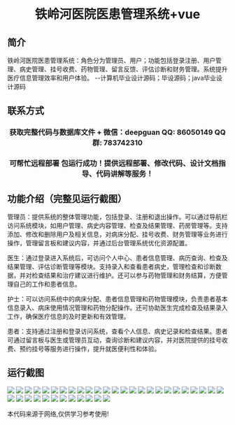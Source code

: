 <p><h1 align="center">铁岭河医院医患管理系统+vue</h1></p>

## 简介
铁岭河医院医患管理系统：角色分为管理员、用户；功能包括登录注册、用户管理、病史管理、挂号收费、药物管理、留言反馈、评估诊断和财务管理。系统提升医疗信息管理效率和用户体验。    --计算机毕业设计源码；毕设源码；java毕业设计源码


## 联系方式
<p><h3 align="center">获取完整代码与数据库文件 + 微信：deepguan QQ: 86050149 QQ群: 783742310</h3></p>
<p><h3 align="center">可帮忙远程部署 包运行成功！提供远程部署、修改代码、设计文档指导、代码讲解等服务！</h3></p>

## 功能介绍（完整见运行截图）
管理员：提供系统的整体管理功能，包括登录、注册和退出操作。可以通过导航栏访问系统模块，如用户管理、病史内容管理、检查及结果管理、药房管理等。支持添加、修改和删除用户及相关信息，对病床分配、挂号收费、财务管理等业务进行操作，管理留言板和建议内容，并通过后台管理系统优化资源配置。

医生：通过登录进入系统后，可访问个人中心、患者信息管理、病历查询、检查及结果管理、评估诊断管理等模块。支持录入和查看患者病史，管理检查和诊断数据，并对检查结果和治疗建议进行维护。还可以参与药物管理和财务结算，方便管理自己的工作和患者信息。

护士：可以访问系统中的病床分配、患者信息管理和药物管理模块，负责患者基本信息录入、病床使用情况管理和药物分配操作。还可协助医生完成检查及结果录入工作，确保医疗信息的及时更新和有效管理。

患者：支持通过注册和登录访问系统，查看个人信息、病史记录和检查结果。患者可通过留言板与医生或管理员互动，查询诊断和建议内容，并对医院提供的挂号收费、预约挂号等服务进行操作，提升就医便利性和体验。


## 运行截图
![](https://bs-1329754181.cos.ap-shanghai.myqcloud.com/ssm/TielingHeHospitalPatientManagementSystem/img/001.jpg)
![](https://bs-1329754181.cos.ap-shanghai.myqcloud.com/ssm/TielingHeHospitalPatientManagementSystem/img/002.jpg)
![](https://bs-1329754181.cos.ap-shanghai.myqcloud.com/ssm/TielingHeHospitalPatientManagementSystem/img/003.jpg)
![](https://bs-1329754181.cos.ap-shanghai.myqcloud.com/ssm/TielingHeHospitalPatientManagementSystem/img/004.jpg)
![](https://bs-1329754181.cos.ap-shanghai.myqcloud.com/ssm/TielingHeHospitalPatientManagementSystem/img/005.jpg)
![](https://bs-1329754181.cos.ap-shanghai.myqcloud.com/ssm/TielingHeHospitalPatientManagementSystem/img/006.jpg)
![](https://bs-1329754181.cos.ap-shanghai.myqcloud.com/ssm/TielingHeHospitalPatientManagementSystem/img/007.jpg)
![](https://bs-1329754181.cos.ap-shanghai.myqcloud.com/ssm/TielingHeHospitalPatientManagementSystem/img/008.jpg)
![](https://bs-1329754181.cos.ap-shanghai.myqcloud.com/ssm/TielingHeHospitalPatientManagementSystem/img/009.jpg)
![](https://bs-1329754181.cos.ap-shanghai.myqcloud.com/ssm/TielingHeHospitalPatientManagementSystem/img/010.jpg)
![](https://bs-1329754181.cos.ap-shanghai.myqcloud.com/ssm/TielingHeHospitalPatientManagementSystem/img/011.jpg)
![](https://bs-1329754181.cos.ap-shanghai.myqcloud.com/ssm/TielingHeHospitalPatientManagementSystem/img/012.jpg)
![](https://bs-1329754181.cos.ap-shanghai.myqcloud.com/ssm/TielingHeHospitalPatientManagementSystem/img/013.jpg)
![](https://bs-1329754181.cos.ap-shanghai.myqcloud.com/ssm/TielingHeHospitalPatientManagementSystem/img/014.jpg)
![](https://bs-1329754181.cos.ap-shanghai.myqcloud.com/ssm/TielingHeHospitalPatientManagementSystem/img/015.jpg)
![](https://bs-1329754181.cos.ap-shanghai.myqcloud.com/ssm/TielingHeHospitalPatientManagementSystem/img/016.jpg)
![](https://bs-1329754181.cos.ap-shanghai.myqcloud.com/ssm/TielingHeHospitalPatientManagementSystem/img/017.jpg)
![](https://bs-1329754181.cos.ap-shanghai.myqcloud.com/ssm/TielingHeHospitalPatientManagementSystem/img/018.jpg)
![](https://bs-1329754181.cos.ap-shanghai.myqcloud.com/ssm/TielingHeHospitalPatientManagementSystem/img/019.jpg)
![](https://bs-1329754181.cos.ap-shanghai.myqcloud.com/ssm/TielingHeHospitalPatientManagementSystem/img/020.jpg)
![](https://bs-1329754181.cos.ap-shanghai.myqcloud.com/ssm/TielingHeHospitalPatientManagementSystem/img/021.jpg)
![](https://bs-1329754181.cos.ap-shanghai.myqcloud.com/ssm/TielingHeHospitalPatientManagementSystem/img/022.jpg)
![](https://bs-1329754181.cos.ap-shanghai.myqcloud.com/ssm/TielingHeHospitalPatientManagementSystem/img/023.jpg)
![](https://bs-1329754181.cos.ap-shanghai.myqcloud.com/ssm/TielingHeHospitalPatientManagementSystem/img/024.jpg)
![](https://bs-1329754181.cos.ap-shanghai.myqcloud.com/ssm/TielingHeHospitalPatientManagementSystem/img/025.jpg)
![](https://bs-1329754181.cos.ap-shanghai.myqcloud.com/ssm/TielingHeHospitalPatientManagementSystem/img/026.jpg)
![](https://bs-1329754181.cos.ap-shanghai.myqcloud.com/ssm/TielingHeHospitalPatientManagementSystem/img/027.jpg)
![](https://bs-1329754181.cos.ap-shanghai.myqcloud.com/ssm/TielingHeHospitalPatientManagementSystem/img/028.jpg)
![](https://bs-1329754181.cos.ap-shanghai.myqcloud.com/ssm/TielingHeHospitalPatientManagementSystem/img/029.jpg)
![](https://bs-1329754181.cos.ap-shanghai.myqcloud.com/ssm/TielingHeHospitalPatientManagementSystem/img/030.jpg)
![](https://bs-1329754181.cos.ap-shanghai.myqcloud.com/ssm/TielingHeHospitalPatientManagementSystem/img/031.jpg)
![](https://bs-1329754181.cos.ap-shanghai.myqcloud.com/ssm/TielingHeHospitalPatientManagementSystem/img/032.jpg)
![](https://bs-1329754181.cos.ap-shanghai.myqcloud.com/ssm/TielingHeHospitalPatientManagementSystem/img/033.jpg)
![](https://bs-1329754181.cos.ap-shanghai.myqcloud.com/ssm/TielingHeHospitalPatientManagementSystem/img/034.jpg)
![](https://bs-1329754181.cos.ap-shanghai.myqcloud.com/ssm/TielingHeHospitalPatientManagementSystem/img/035.jpg)
![](https://bs-1329754181.cos.ap-shanghai.myqcloud.com/ssm/TielingHeHospitalPatientManagementSystem/img/036.jpg)
![](https://bs-1329754181.cos.ap-shanghai.myqcloud.com/ssm/TielingHeHospitalPatientManagementSystem/img/037.jpg)

<p>本代码来源于网络,仅供学习参考使用!</p>
